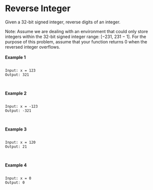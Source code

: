 # Reverse Integer


Given a 32-bit signed integer, reverse digits of an integer.

Note:
Assume we are dealing with an environment that could only store integers within the 32-bit signed integer range: [−231,  231 − 1]. For the purpose of this problem, assume that your function returns 0 when the reversed integer overflows.
<br><br>
**Example 1**
<pre><code>
Input: x = 123
Output: 321
</code></pre><br>
**Example 2**
<pre><code>
Input: x = -123
Output: -321
</code></pre><br>
**Example 3**
<pre><code>
Input: x = 120
Output: 21
</code></pre><br>
**Example 4**
<pre><code>
Input: x = 0
Output: 0
</code></pre>


